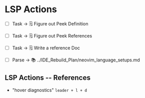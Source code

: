 # LSP Actions

- [ ] Task -> 🗒️ Figure out Peek Definition
- [ ] Task -> 🗒️ Figure out Peek References
- [ ] Task -> 🗒️ Write a reference Doc

- [ ] Parse -> 📚 ../IDE_Rebuild_Plan/neovim_language_setups.md

## LSP Actions -- References

- "hover diagnostics" `leader + l + d`
